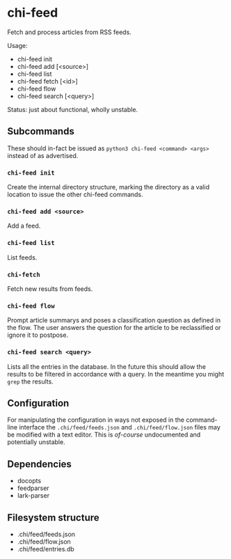 # chi-feed

Fetch and process articles from RSS feeds.

Usage:
* chi-feed init
* chi-feed add [\<source>]
* chi-feed list
* chi-feed fetch [\<id>]
* chi-feed flow
* chi-feed search [\<query>]

Status: just about functional, wholly unstable.

## Subcommands

These should in-fact be issued as `python3 chi-feed <command> <args>` instead of as advertised.

### `chi-feed init`

Create the internal directory structure, marking the directory as a valid location to issue the other chi-feed commands.

### `chi-feed add <source>`

Add a feed.

### `chi-feed list`

List feeds.

### `chi-fetch`

Fetch new results from feeds.

### `chi-feed flow`

Prompt article summarys and poses a classification question as defined in the flow.
The user answers the question for the article to be reclassified or ignore it to postpose.

### `chi-feed search <query>`

Lists all the entries in the database.
In the future this should allow the results to be filtered in accordance with a query.
In the meantime you might `grep` the results.

## Configuration

For manipulating the configuration in ways not exposed in the command-line interface the `.chi/feed/feeds.json` and `.chi/feed/flow.json` files may be modified with a text editor.
This is *of-course* undocumented and potentially unstable.

## Dependencies

* docopts
* feedparser
* lark-parser

## Filesystem structure

* .chi/feed/feeds.json
* .chi/feed/flow.json
* .chi/feed/entries.db
